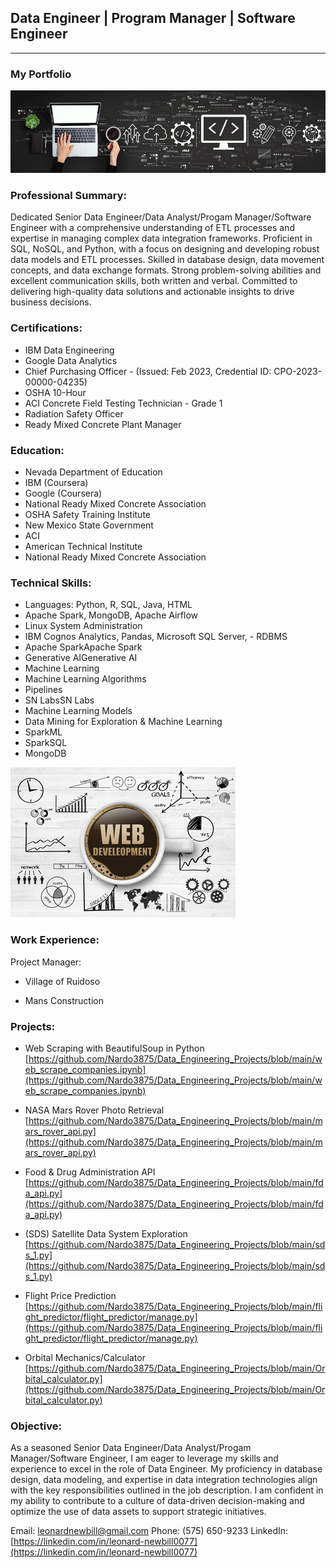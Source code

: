 ## Data Engineer | Program Manager | Software Engineer
---
### My Portfolio 

![](assests/img/website_banner.jpg)

### Professional Summary:
Dedicated Senior Data Engineer/Data Analyst/Progam Manager/Software Engineer with a comprehensive understanding of ETL processes and expertise in managing complex data integration frameworks. Proficient in SQL, NoSQL, and Python, with a focus on designing and developing robust data models and ETL processes. Skilled in database design, data movement concepts, and data exchange formats. Strong problem-solving abilities and excellent communication skills, both written and verbal. Committed to delivering high-quality data solutions and actionable insights to drive business decisions.


### Certifications: 
- IBM Data Engineering 
- Google Data Analytics 
- Chief Purchasing Officer - (Issued: Feb 2023, Credential ID: CPO-2023-00000-04235)
- OSHA 10-Hour
- ACI Concrete Field Testing Technician - Grade 1
- Radiation Safety Officer
- Ready Mixed Concrete Plant Manager

### Education:
- Nevada Department of Education 
- IBM (Coursera)
- Google (Coursera)
- National Ready Mixed Concrete Association
- OSHA Safety Training Institute
- New Mexico State Government
- ACI
- American Technical Institute
- National Ready Mixed Concrete Association


### Technical Skills:
- Languages: Python, R, SQL, Java, HTML
- Apache Spark, MongoDB, Apache Airflow
- Linux System Administration
- IBM Cognos Analytics, Pandas, Microsoft SQL Server, - RDBMS
- Apache SparkApache Spark
- Generative AIGenerative AI
- Machine Learning
- Machine Learning Algorithms
- Pipelines
- SN LabsSN Labs
- Machine Learning Models
- Data Mining for Exploration & Machine Learning
- SparkML
- SparkSQL
- MongoDB

![](assests/img/web_dev.jpg)

### Work Experience:
Project Manager:

- Village of Ruidoso

- Mans Construction

  
### Projects: 
- Web Scraping with BeautifulSoup in Python [https://github.com/Nardo3875/Data_Engineering_Projects/blob/main/web_scrape_companies.ipynb](https://github.com/Nardo3875/Data_Engineering_Projects/blob/main/web_scrape_companies.ipynb)

- NASA Mars Rover Photo Retrieval [https://github.com/Nardo3875/Data_Engineering_Projects/blob/main/mars_rover_api.py](https://github.com/Nardo3875/Data_Engineering_Projects/blob/main/mars_rover_api.py)

- Food & Drug Administration API [https://github.com/Nardo3875/Data_Engineering_Projects/blob/main/fda_api.py](https://github.com/Nardo3875/Data_Engineering_Projects/blob/main/fda_api.py)

- (SDS) Satellite Data System Exploration [https://github.com/Nardo3875/Data_Engineering_Projects/blob/main/sds_1.py](https://github.com/Nardo3875/Data_Engineering_Projects/blob/main/sds_1.py)

- Flight Price Prediction [https://github.com/Nardo3875/Data_Engineering_Projects/blob/main/flight_predictor/flight_predictor/manage.py](https://github.com/Nardo3875/Data_Engineering_Projects/blob/main/flight_predictor/flight_predictor/manage.py)

- Orbital Mechanics/Calculator [https://github.com/Nardo3875/Data_Engineering_Projects/blob/main/Orbital_calculator.py](https://github.com/Nardo3875/Data_Engineering_Projects/blob/main/Orbital_calculator.py)

### Objective: 
As a seasoned Senior Data Engineer/Data Analyst/Progam Manager/Software Engineer, I am eager to leverage my skills and experience to excel in the role of Data Engineer. My proficiency in database design, data modeling, and expertise in data integration technologies align with the key responsibilities outlined in the job description. I am confident in my ability to contribute to a culture of data-driven decision-making and optimize the use of data assets to support strategic initiatives.

Email: <leonardnewbill@gmail.com> Phone: (575) 650-9233 LinkedIn: [https://linkedin.com/in/leonard-newbill0077](https://linkedin.com/in/leonard-newbill0077)
